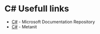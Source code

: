 # C# Usefull links 

- [C#](https://docs.microsoft.com/ru-ru/dotnet) - Microsoft Documentation Repository
- [C#](https://metanit.com/sharp) - Metanit
